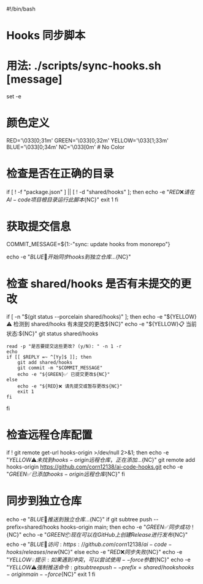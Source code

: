 #!/bin/bash

# Hooks 同步脚本
# 用法: ./scripts/sync-hooks.sh [message]

set -e

# 颜色定义
RED='\033[0;31m'
GREEN='\033[0;32m'
YELLOW='\033[1;33m'
BLUE='\033[0;34m'
NC='\033[0m' # No Color

# 检查是否在正确的目录
if [ ! -f "package.json" ] || [ ! -d "shared/hooks" ]; then
    echo -e "${RED}❌ 请在 AI-code 项目根目录运行此脚本${NC}"
    exit 1
fi

# 获取提交信息
COMMIT_MESSAGE=${1:-"sync: update hooks from monorepo"}

echo -e "${BLUE}🔄 开始同步 hooks 到独立仓库...${NC}"

# 检查 shared/hooks 是否有未提交的更改
if [ -n "$(git status --porcelain shared/hooks)" ]; then
    echo -e "${YELLOW}⚠️  检测到 shared/hooks 有未提交的更改${NC}"
    echo -e "${YELLOW}📋 当前状态:${NC}"
    git status shared/hooks
    
    read -p "是否要提交这些更改? (y/N): " -n 1 -r
    echo
    if [[ $REPLY =~ ^[Yy]$ ]]; then
        git add shared/hooks
        git commit -m "$COMMIT_MESSAGE"
        echo -e "${GREEN}✅ 已提交更改${NC}"
    else
        echo -e "${RED}❌ 请先提交或暂存更改${NC}"
        exit 1
    fi
fi

# 检查远程仓库配置
if ! git remote get-url hooks-origin >/dev/null 2>&1; then
    echo -e "${YELLOW}⚠️  未找到 hooks-origin 远程仓库，正在添加...${NC}"
    git remote add hooks-origin https://github.com/corn12138/ai-code-hooks.git
    echo -e "${GREEN}✅ 已添加 hooks-origin 远程仓库${NC}"
fi

# 同步到独立仓库
echo -e "${BLUE}🚀 推送到独立仓库...${NC}"
if git subtree push --prefix=shared/hooks hooks-origin main; then
    echo -e "${GREEN}✅ 同步成功！${NC}"
    echo -e "${GREEN}📦 现在可以在 GitHub 上创建 Release 进行发布${NC}"
    echo -e "${BLUE}🔗 访问: https://github.com/corn12138/ai-code-hooks/releases/new${NC}"
else
    echo -e "${RED}❌ 同步失败${NC}"
    echo -e "${YELLOW}💡 提示: 如果遇到冲突，可以尝试使用 --force 参数${NC}"
    echo -e "${YELLOW}⚠️  强制推送命令: git subtree push --prefix=shared/hooks hooks-origin main --force${NC}"
    exit 1
fi 